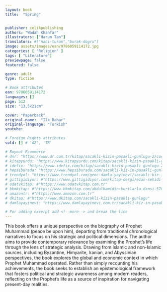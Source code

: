 ```yaml
---
layout: book
title:  "Spring"


publisher: celikpublishing
authors: "Wadah Khanfar"
illustrators: ["Harun Tan"]
translators: #["naci-turan","burak-dogru"]
image: assets/images/ean/9786059114172.jpg
categories: [ "Religion" ]
tags: [ "Literature"]
previewpage: false
featured: false

genre: adult
type: fiction

# Book attributes
ean: 9786059114172
languages: []
page: 512
size: "13,5x21cm"

cover: "Paperback"
original-name:  "İlk Bahar"
original-language: "Turkish"
youtube:

# Foreign Rights attributes
sold: [] # 'AZ', 'TR'

# Buyout Ecommerce
# dnr: "https://www.dr.com.tr/kitap/sacakli-kizin-pasakli-gunlugu-2/cocuk-ve-genclik/genclik-10-yas/roman-oyku/urunno=0001893059001"
# kitapyurdu: "https://www.kitapyurdu.com/kitap/sacakli-kizin-pasakli-gunlugu-2-/560122.html&filter_name=Sa%C3%A7akl%C4%B1+K%C4%B1z%27%C4%B1n+Pasakl%C4%B1+G%C3%BCnl%C3%BC%C4%9F%C3%BC+2"
# idefix: "https://www.idefix.com/kitap/sacakli-kizin-pasakli-gunlugu-2/cocuk-ve-genclik/genclik-10-yas/roman-oyku/urunno=0001893059001"
# hepsiburada: "https://www.hepsiburada.com/sacakli-kiz-in-pasakli-gunlugu-2-damla-yayinevi-p-HBV000012ER86"
# trendyol: "https://www.trendyol.com/genc-damla-yayinevi/sacakli-kiz-in-pasakli-gunlugu-2-p-54825777"
# gittigidiyor: #"https://www.gittigidiyor.com/kitap-dergi/ezan-sehidi-adnan-menderes_pdp_732728793"
# odatvkitap: #"https://www.odatvkitap.com.tr"
# bkmkitap: #"https://www.bkmkitap.com/abdulhamidin-kurtlarla-dansi-578226"
# amazontr: #"https://www.amazon.com.tr"
# dkitap: #"https://www.dkitap.com/sacakli-kizin-pasakli-gunlugu"
# damlayayinevi: "https://www.damlayayinevi.com.tr/sacakli-kiz-in-pasakli-gunlugu-2-bu-iste-bi-terslik-var"

# For adding excerpt add <!--more--> and break the line
---
```

This book offers a unique perspective on the
biography of Prophet Muhammad (peace be upon
him), departing from traditional chronological narratives to focus on his strategic and political dimensions. The author aims to provide contemporary
relevance by examining the Prophet’s life through
the lens of strategic analysis. Drawing from Islamic and non-Islamic sources, including Byzantine,
Himyarite, Iranian, and Abyssinian perspectives,
the book explores the global and economic context
in which Prophet Muhammad operated. Rather
than simply recounting his achievements, the book
seeks to establish an epistemological framework
that fosters political and strategic awareness
among modern readers, reflecting on the Prophet’s
life as a source of inspiration for navigating present-day realities.
<!--more--> 


